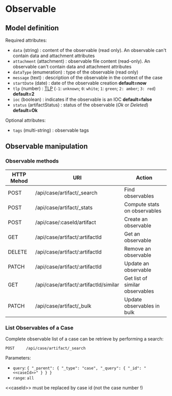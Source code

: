 # Observable

## Model definition

Required attributes:

 - `data` (string) : content of the observable (read only). An observable can't contain data and attachment attributes
 - `attachment` (attachment) : observable file content (read-only). An observable can't contain data and attachment
 attributes
 - `dataType` (enumeration) : type of the observable (read only)
 - `message` (text) : description of the observable in the context of the case
 - `startDate` (date) : date of the observable creation **default=now**
 - `tlp` (number) : [TLP](https://www.us-cert.gov/tlp) (`-1`: `unknown`; `0`: `white`; `1`: `green`; `2: amber`;
 `3: red`) **default=2**
 - `ioc` (boolean) : indicates if the observable is an IOC **default=false**
 - `status` (artifactStatus) : status of the observable (*Ok* or *Deleted*) **default=Ok**

Optional attributes:
 - `tags` (multi-string) : observable tags
 
## Observable manipulation

### Observable methods

|HTTP Mehod |URI                                     |Action                                |
|-----------|----------------------------------------|--------------------------------------|
|POST       |/api/case/artifact/_search              |Find observables                      |
|POST       |/api/case/artifact/_stats               |Compute stats on observables          |
|POST       |/api/case/:caseId/artifact              |Create an observable                  |
|GET        |/api/case/artifact/:artifactId          |Get an observable                     |
|DELETE     |/api/case/artifact/:artifactId          |Remove an observable                  |
|PATCH      |/api/case/artifact/:artifactId          |Update an observable                  |
|GET        |/api/case/artifact/:artifactId/similar  |Get list of similar observables       |
|PATCH      |/api/case/artifact/_bulk                |Update observables in bulk            |

### List Observables of a Case
Complete observable list of a case can be retrieve by performing a search:
```
POST     /api/case/artifact/_search
```
Parameters:
 - `query`: `{ "_parent": { "_type": "case", "_query": { "_id": "<<caseId>>" } } }`
 - `range`: `all`

\<\<caseId\>\> must be replaced by case id (not the case number !)

